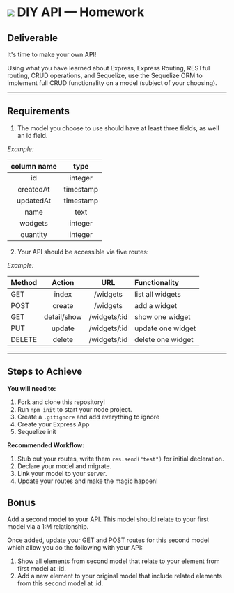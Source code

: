 # ![](https://ga-dash.s3.amazonaws.com/production/assets/logo-9f88ae6c9c3871690e33280fcf557f33.png) DIY API — Homework

## **Deliverable**

It's time to make your own API!

Using what you have learned about Express, Express Routing, RESTful routing, CRUD operations, and Sequelize, use the Sequelize ORM to implement full CRUD functionality on a model (subject of your choosing).

-----

## **Requirements**

1. The model you choose to use should have at least three fields, as well an id field.

*Example:*

| column name |   type    |
|:-----------:|:---------:|
|     id      |  integer  |
|  createdAt  | timestamp |
|  updatedAt  | timestamp |
|    name     |   text    |
|   wodgets   |  integer  |
|  quantity   |  integer  |

2. Your API should be accessible via five routes:

*Example:*

| Method |   Action    |     URL      | Functionality     |
|--------|:-----------:|:------------:|:------------------|
| GET    |    index    |   /widgets   | list all widgets  |
| POST   |   create    |   /widgets   | add a widget      |
| GET    | detail/show | /widgets/:id | show one widget   |
| PUT    |   update    | /widgets/:id | update one widget |
| DELETE |   delete    | /widgets/:id | delete one widget |

-------

## **Steps to Achieve**

**You will need to:**

1. Fork and clone this repository!
2. Run `npm init` to start your node project.
3. Create a `.gitignore` and add everything to ignore
4. Create your Express App
5. Sequelize init

**Recommended Workflow:**

1. Stub out your routes, write them `res.send("test")` for initial decleration.
2. Declare your model and migrate.
3. Link your model to your server.
4. Update your routes and make the magic happen!

## Bonus

Add a second model to your API. This model should relate to your first model via a 1:M relationship.

Once added, update your GET and POST routes for this second model which allow you do the following with your API:

1. Show all elements from second model that relate to your element from first model at :id.
2. Add a new element to your original model that include related elements from this second model at :id.
